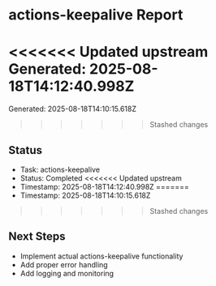 # actions-keepalive Report

<<<<<<< Updated upstream
Generated: 2025-08-18T14:12:40.998Z
=======
Generated: 2025-08-18T14:10:15.618Z
>>>>>>> Stashed changes

## Status
- Task: actions-keepalive
- Status: Completed
<<<<<<< Updated upstream
- Timestamp: 2025-08-18T14:12:40.998Z
=======
- Timestamp: 2025-08-18T14:10:15.618Z
>>>>>>> Stashed changes

## Next Steps
- Implement actual actions-keepalive functionality
- Add proper error handling
- Add logging and monitoring
